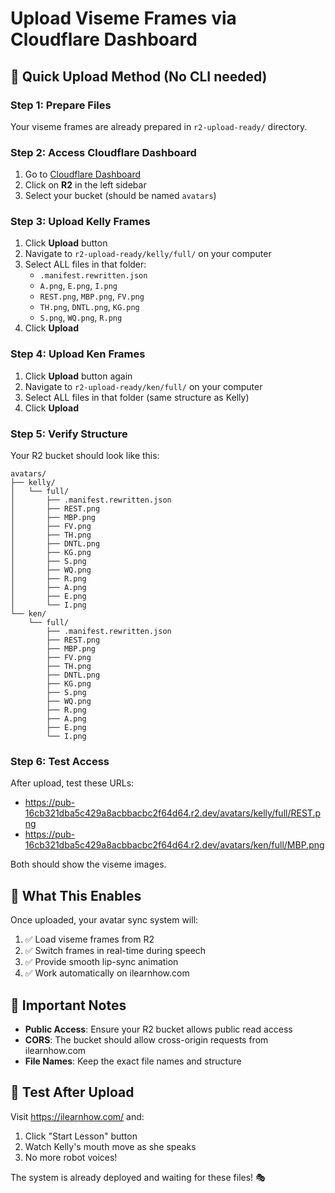 # Upload Viseme Frames via Cloudflare Dashboard

## 🚀 Quick Upload Method (No CLI needed)

### Step 1: Prepare Files
Your viseme frames are already prepared in `r2-upload-ready/` directory.

### Step 2: Access Cloudflare Dashboard
1. Go to [Cloudflare Dashboard](https://dash.cloudflare.com/)
2. Click on **R2** in the left sidebar
3. Select your bucket (should be named `avatars`)

### Step 3: Upload Kelly Frames
1. Click **Upload** button
2. Navigate to `r2-upload-ready/kelly/full/` on your computer
3. Select ALL files in that folder:
   - `.manifest.rewritten.json`
   - `A.png`, `E.png`, `I.png`
   - `REST.png`, `MBP.png`, `FV.png`
   - `TH.png`, `DNTL.png`, `KG.png`
   - `S.png`, `WQ.png`, `R.png`
4. Click **Upload**

### Step 4: Upload Ken Frames
1. Click **Upload** button again
2. Navigate to `r2-upload-ready/ken/full/` on your computer
3. Select ALL files in that folder (same structure as Kelly)
4. Click **Upload**

### Step 5: Verify Structure
Your R2 bucket should look like this:
```
avatars/
├── kelly/
│   └── full/
│       ├── .manifest.rewritten.json
│       ├── REST.png
│       ├── MBP.png
│       ├── FV.png
│       ├── TH.png
│       ├── DNTL.png
│       ├── KG.png
│       ├── S.png
│       ├── WQ.png
│       ├── R.png
│       ├── A.png
│       ├── E.png
│       └── I.png
└── ken/
    └── full/
        ├── .manifest.rewritten.json
        ├── REST.png
        ├── MBP.png
        ├── FV.png
        ├── TH.png
        ├── DNTL.png
        ├── KG.png
        ├── S.png
        ├── WQ.png
        ├── R.png
        ├── A.png
        ├── E.png
        └── I.png
```

### Step 6: Test Access
After upload, test these URLs:
- https://pub-16cb321dba5c429a8acbbacbc2f64d64.r2.dev/avatars/kelly/full/REST.png
- https://pub-16cb321dba5c429a8acbbacbc2f64d64.r2.dev/avatars/ken/full/MBP.png

Both should show the viseme images.

## 🎯 What This Enables

Once uploaded, your avatar sync system will:
1. ✅ Load viseme frames from R2
2. ✅ Switch frames in real-time during speech
3. ✅ Provide smooth lip-sync animation
4. ✅ Work automatically on ilearnhow.com

## 🚨 Important Notes

- **Public Access**: Ensure your R2 bucket allows public read access
- **CORS**: The bucket should allow cross-origin requests from ilearnhow.com
- **File Names**: Keep the exact file names and structure

## 🧪 Test After Upload

Visit https://ilearnhow.com/ and:
1. Click "Start Lesson" button
2. Watch Kelly's mouth move as she speaks
3. No more robot voices!

The system is already deployed and waiting for these files! 🎭
